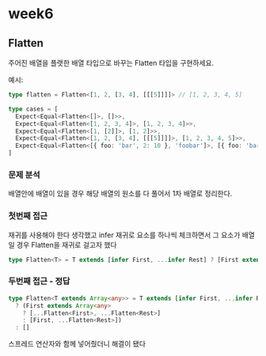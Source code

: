 # week6

## Flatten

주어진 배열을 플랫한 배열 타입으로 바꾸는 Flatten 타입을 구현하세요.

예시:

```ts
type flatten = Flatten<[1, 2, [3, 4], [[[5]]]]> // [1, 2, 3, 4, 5]
```

```ts
type cases = [
  Expect<Equal<Flatten<[]>, []>>,
  Expect<Equal<Flatten<[1, 2, 3, 4]>, [1, 2, 3, 4]>>,
  Expect<Equal<Flatten<[1, [2]]>, [1, 2]>>,
  Expect<Equal<Flatten<[1, 2, [3, 4], [[[5]]]]>, [1, 2, 3, 4, 5]>>,
  Expect<Equal<Flatten<[{ foo: 'bar', 2: 10 }, 'foobar']>, [{ foo: 'bar', 2: 10 }, 'foobar']>>,
]
```



### 문제 분석

배열안에 배열이 있을 경우 해당 배열의 원소를 다 풀어서 1차 배열로 정리한다.



### 첫번째 접근

재귀를 사용해야 한다 생각했고 infer 재귀로 요소를 하나씩 체크하면서 그 요소가 배열일 경우 Flatten을 재귀로 걸고자 했다

```ts
type Flatten<T> = T extends [infer First, ...infer Rest] ? [First extends Array<any> ? Flatten<First>: First, ...Flatten<Rest>] : []
```



### 두번째 접근 - 정답

```ts
type Flatten<T extends Array<any>> = T extends [infer First, ...infer Rest] 
  ? (First extends Array<any> 
    ? [...Flatten<First>, ...Flatten<Rest>]
    : [First, ...Flatten<Rest>]) 
  : []
```

스프레드 연산자와 함께 넣어줬더니 해결이 됐다

